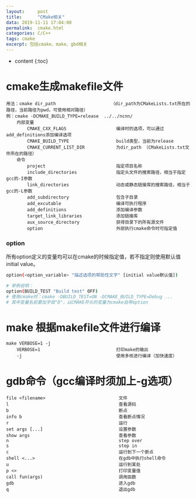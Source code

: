 ```yaml
---
layout:     post
title:      "CMake相关"
data: 2019-11-11 17:04:00
permalink:  cmake.html
categories: C/C++
tags: cmake
excerpt: 包括cmake、make、gbd相关
---
```


* content
{:toc}


# cmake生成makefile文件
    用法：cmake dir_path                     （dir_path为CMakeLists.txt所在的路径，当前路径为pwd，可使用相对路径）
    例：cmake -DCMAKE_BUILD_TYPE=release  ../../ncnn/    
        内部变量
            CMAKE_CXX_FLAGS                   编译时的选项，可以通过add_definitions添加编译选项
            CMAKE_BUILD_TYPE                  build类型，当前为release
            CMAKE_CURRENT_LIST_DIR            为dir_path （CMakeLists.txt文件所在的路径）
        命令
            project                           指定项目名称
            include_directories               指定头文件的搜索路径，相当于指定gcc的-I参数
            link_directories                  动态或静态链接库的搜索路径，相当于gcc的-L参数
            add_subdirectory                  包含子目录
            add_excutable                     编译可执行程序
            add_definitions                   添加编译参数
            target_link_libraries             添加链接库
            aux_source_directory              获得目录下的所有源文件
            option                            外部执行cmake命令时可指定值

### option
所有option定义的变量均可以在cmake的时候指定值，若不指定则使用默认值initial value。
```bash
option(<option_variable> "描述选项的帮助性文字" [initial value默认值])

# 举例说明：
option(BUILD_TEST "Build test" OFF)
# 使用cmake时：cmake -DBUILD_TEST=ON -DCMAKE_BUILD_TYPE=Debug ...
# 其中变量名前要加字母"D"，以CMAKE开头的变量为cmake自带option
```


# make 根据makefile文件进行编译
    make VERBOSE=1 -j
        VERBOSE=1                             打印make的输出
        -j                                    使用多核进行编译（加快速度）


# gdb命令（gcc编译时须加上-g选项）
    file <filename>                            文件
    l                                          查看源码
    b                                          断点
    info b                                     查看断点情况
    r                                          运行
    set args [...]                             设置参数
    show args                                  查看参数
    n                                          step over
    s                                          step in
    c                                          运行到下一个断点
    shell <...>                                在gdb中执行shell命令
    u                                          运行到某处
    p <>                                       打印变量值
    call fun(args)                             调用函数
    gdb                                        进入gdb
    q                                          退出gdb
